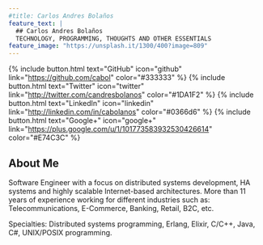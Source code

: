 ```yaml
---
#title: Carlos Andres Bolaños
feature_text: |
  ## Carlos Andres Bolaños
  TECHNOLOGY, PROGRAMMING, THOUGHTS AND OTHER ESSENTIALS
feature_image: "https://unsplash.it/1300/400?image=809"
---
```


{% include button.html text="GitHub" icon="github" link="https://github.com/cabol" color="#333333" %} {% include button.html text="Twitter" icon="twitter" link="http://twitter.com/candresbolanos" color="#1DA1F2" %} {% include button.html text="LinkedIn" icon="linkedin"  link="http://linkedin.com/in/cabolanos" color="#0366d6" %} {% include button.html text="Google+" icon="google+"  link="https://plus.google.com/u/1/101773583932530426614" color="#E74C3C" %}

## About Me

Software Engineer with a focus on distributed systems development, HA systems and highly scalable Internet-based architectures. More than 11 years of experience working for different industries such as: Telecommunications, E-Commerce, Banking, Retail, B2C, etc.

Specialties: Distributed systems programming, Erlang, Elixir, C/C++, Java, C#, UNIX/POSIX programming.
